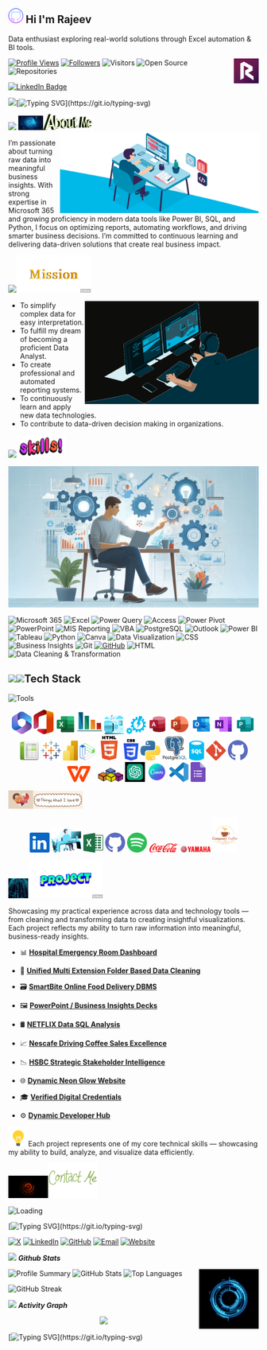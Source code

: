 <h2><img width="30" alt="GitCover" src="Gitcolor.png" />&nbsp;Hi I'm Rajeev</h2>
<!-- <h2><img src="https://media.giphy.com/media/hvRJCLFzcasrR4ia7z/giphy.gif" width="30">&nbsp;Hi I'm Rajeev</h2> -->

Data enthusiast exploring real-world solutions through Excel automation & BI tools.

<img align="right" alt="Rajeev" width="50" src="RV.svg" />

<!-- Header Section -->
<!-- <img src="https://media.giphy.com/media/du3J3cXyzhj75IOgvA/giphy.gif" width="30"> -->
<!-- <img src="https://media.giphy.com/media/26ufnwz3wDUli7GU0/giphy.gif" width="30">-->

<!-- <img width="40" alt="GitCover" src="Gitcolor.png" /> -->

[![Profile Views](https://komarev.com/ghpvc/?username=rajeevgit8055hub&color=blueviolet)](https://github.com/rajeevgit8055hub)
[![Followers](https://img.shields.io/github/followers/rajeevgit8055hub?label=Followers&style=social)](https://github.com/rajeevgit8055hub?tab=followers)
![Visitors](https://visitor-badge.laobi.icu/badge?page_id=rajeevgit8055hub.rajeevgit8055hub)
![Open Source](https://img.shields.io/badge/OS-Contributor-217346?style=for-the-badge&labelColor=00C4CC)
![Repositories](https://img.shields.io/badge/Repositories-23-F29111?style=for-the-badge&labelColor=D83B01)

<!-- LinkedIn profile badge -->
<!-- teal -->
<a href="https://in.linkedin.com/in/rajeev-tiwari123">
  <img src="https://img.shields.io/badge/LinkedIn-Rajeev%20Tiwari-008080?style=for-the-badge&logo=linkedin" alt="LinkedIn Badge"/>
</a>

<!-- purple
<a href="https://in.linkedin.com/in/rajeev-tiwari123">
  <img src="https://img.shields.io/badge/LinkedIn-Rajeev%20Tiwari-purple?style=for-the-badge&logo=linkedin" alt="LinkedIn Badge"/>
</a> -->

<!-- blue
<a href="https://in.linkedin.com/in/rajeev-tiwari123">
  <img src="https://img.shields.io/badge/LinkedIn-Rajeev%20Tiwari-blue?style=for-the-badge&logo=linkedin" alt="LinkedIn Badge"/>
</a> -->

<!-- light blue
<a href="https://in.linkedin.com/in/rajeev-tiwari123">
  <img src="https://img.shields.io/badge/LinkedIn-Rajeev%20Tiwari-4169e1?style=for-the-badge&logo=linkedin" alt="LinkedIn Badge"/>
</a> -->

<!-- charcoal black
<a href="https://in.linkedin.com/in/rajeev-tiwari123">
  <img src="https://img.shields.io/badge/LinkedIn-Rajeev%20Tiwari-2C2C2C?style=for-the-badge&logo=linkedin" alt="LinkedIn Badge"/>
</a> -->  

<!-- violet
<a href="https://in.linkedin.com/in/rajeev-tiwari123">
  <img src="https://img.shields.io/badge/LinkedIn-Rajeev%20Tiwari-673AB7?style=for-the-badge&logo=linkedin" alt="LinkedIn Badge"/>
</a> -->

<!-- [![LinkedIn](https://img.shields.io/badge/LinkedIn-Connect-blue?logo=linkedin)](https://in.linkedin.com/in/rajeev-tiwari123) -->
<!-- 🔗 [Connect with me on LinkedIn](https://in.linkedin.com/in/rajeev-tiwari123) -->

<!-- Typing Animation -->
<img src="https://media.giphy.com/media/hvRJCLFzcasrR4ia7z/giphy.gif" width="30">[![Typing SVG](https://readme-typing-svg.herokuapp.com?color=0DAD8D&lines=+Hi+everyone!;I'm+passionate+data+enthusiast.;Actively+developing+skills+in+Data+Analysis+and+Business+Intelligence.;Working+with+SQL,+Excel,+Power+BI,+and+real-world+datasets.)](https://git.io/typing-svg)
  
<!-- <img src="https://user-images.githubusercontent.com/73097560/115834477-dbab4500-a447-11eb-908a-139a6edaec5c.gif"> -->

<!-- <img align="right" alt="Boy working on computer" width="350" src="https://user-images.githubusercontent.com/74038190/212749447-bfb7e725-6987-49d9-ae85-2015e3e7cc41.gif" /> -->

<!-- 👤 About Me -->
<img src="https://media.giphy.com/media/f3iwJFOVOwuy7K6FFw/giphy.gif" width="50"> 
<img src="Biometric.gif" width="50"><img src="About me 2.gif" width="100">
<!-- <h2><img src="https://media.giphy.com/media/3oEjI6SIIHBdRxXI40/giphy.gif" width="30">👨‍💼 About Me</h2> -->
<img align="right" alt="Boy working on computer" width="400" src="Blue Boy.gif" />

I’m passionate about turning raw data into meaningful business insights.
With strong expertise in Microsoft 365 and growing proficiency in modern data tools like
Power BI, SQL, and Python, I focus on optimizing reports, automating workflows,
and driving smarter business decisions. I’m committed to continuous learning
and delivering data-driven solutions that create real business impact.

<!-- <img src="https://user-images.githubusercontent.com/73097560/115834477-dbab4500-a447-11eb-908a-139a6edaec5c.gif"> -->

<!-- 🚀 My Mission  -->
<img src="Superhero.gif" width="50"><img src="Yellow Mission.gif" width="150">
<!-- <img src="https://media.giphy.com/media/QpVUMRUJGokfqXyfa1/giphy.gif" width="50"><img src="Mission1.gif" width="150"> -->
<!-- <h2><img src="https://media.giphy.com/media/du3J3cXyzhj75IOgvA/giphy.gif" width="30">&nbsp;🎯 My Mission</h2> -->

<img align="right" alt="Boy working on computer" width="350" src="BlackG.gif" />

- To simplify complex data for easy interpretation.
- To fulfill my dream of becoming a proficient Data Analyst.
- To create professional and automated reporting systems.
- To continuously learn and apply new data technologies.
- To contribute to data-driven decision making in organizations.

<!-- <img src="https://user-images.githubusercontent.com/73097560/115834477-dbab4500-a447-11eb-908a-139a6edaec5c.gif"> -->

<!-- ## 💻 Skills & Expertise -->
<!-- <h2><img src="https://media.giphy.com/media/L8K62iTDkzGX6/giphy.gif" width="50">&nbsp;Skills & Expertise</h2> -->
<img src="https://media.giphy.com/media/L8K62iTDkzGX6/giphy.gif" width="50"><img src="Skills2.gif" width="100">
<!-- <img alt="MySkills" src="Technology1.gif" /> -->
<img alt="MySkills" src="MySkills.png" />

![Microsoft 365](https://img.shields.io/badge/Microsoft%20365-D83B01?style=for-the-badge&logo=microsoftoffice&logoColor=white)
![Excel](https://img.shields.io/badge/Excel-217346?style=for-the-badge&logo=microsoft-excel&logoColor=white)
![Power Query](https://img.shields.io/badge/Power_Query-4F85C9?style=for-the-badge&logo=microsoft-powerquery&logoColor=white)
![Access](https://img.shields.io/badge/MS%20Access-B22222?style=for-the-badge&logo=microsoft-access&logoColor=white)
![Power Pivot](https://img.shields.io/badge/Power_Pivot-0078D7?style=for-the-badge&logo=microsoft-excel&logoColor=white)
![PowerPoint](https://img.shields.io/badge/PowerPoint-D24726?style=for-the-badge&logo=microsoft-powerpoint&logoColor=white)
![MIS Reporting](https://img.shields.io/badge/MIS_Reporting-F57C00?style=for-the-badge&logo=analytics&logoColor=white)
![VBA](https://img.shields.io/badge/VBA-865A33?style=for-the-badge&logo=microsoft-office&logoColor=white)
![PostgreSQL](https://img.shields.io/badge/PostgreSQL-F29111?style=for-the-badge&logo=postgresql&logoColor=white)
![Outlook](https://img.shields.io/badge/Outlook-0072C6?style=for-the-badge&logo=microsoft-outlook&logoColor=white)
![Power BI](https://img.shields.io/badge/Power_BI-F2C811?style=for-the-badge&logo=microsoft-powerbi&logoColor=black)
![Tableau](https://img.shields.io/badge/Tableau-E97627?style=for-the-badge&logo=tableau&logoColor=white)
![Python](https://img.shields.io/badge/Python-306998?style=for-the-badge&logo=python&logoColor=white)
![Canva](https://img.shields.io/badge/Canva-00C4CC?style=for-the-badge&logo=canva&logoColor=white)
![Data Visualization](https://img.shields.io/badge/Data%20Visualization-8A2BE2?style=for-the-badge&logo=databricks&logoColor=white)
![CSS](https://img.shields.io/badge/CSS-264DE4?style=for-the-badge&logo=css3&logoColor=white)
![Business Insights](https://img.shields.io/badge/Business%20Insights-2F4F4F?style=for-the-badge&logo=bar-chart&logoColor=white)
![Git](https://img.shields.io/badge/Git-F05032?style=for-the-badge&logo=git&logoColor=white)
[![GitHub](https://img.shields.io/badge/GitHub-4B0082?style=for-the-badge&logo=github&logoColor=white)](https://github.com/rajeevgit8055hub)
![HTML](https://img.shields.io/badge/HTML-E44D26?style=for-the-badge&logo=html5&logoColor=white)
![Data Cleaning & Transformation](https://img.shields.io/badge/Data%20Cleaning%20%26%20Transformation-4682B4?style=for-the-badge&logo=powerbi&logoColor=white)
<!-- ![JavaScript](https://img.shields.io/badge/JavaScript-F7DF1E?style=for-the-badge&logo=javascript&logoColor=black)-->
<!-- ![Google Sheets](https://img.shields.io/badge/Google%20Sheets-34A853?style=for-the-badge&logo=googlesheets&logoColor=white) -->
<!--![GitHub](https://img.shields.io/badge/GitHub-181717?style=for-the-badge&logo=github&logoColor=white) -->
<!-- ![Word](https://img.shields.io/badge/Word-0078D7?style=for-the-badge&logo=microsoft-word&logoColor=white) -->
<!-- ![CHMT](https://img.shields.io/badge/CHMT-008080?style=for-the-badge&logo=read-the-docs&logoColor=white) -->
<!--![Publisher](https://img.shields.io/badge/Publisher-FFB000?style=for-the-badge&logo=microsoft-office&logoColor=white) -->
<!--![OneNote](https://img.shields.io/badge/OneNote-4B3879?style=for-the-badge&logo=microsoft-onenote&logoColor=white) -->
<!-- ![Tally Prime](https://img.shields.io/badge/Tally_Prime-FF5E00?style=for-the-badge&logo=currency-inr&logoColor=white) -->
<!-- ![IoT](https://img.shields.io/badge/IoT-FF6F61?style=for-the-badge&logo=iot&logoColor=white) -->
<!-- ![Python](https://img.shields.io/badge/Python-008080?style=for-the-badge&logo=python&logoColor=white) -->
<!-- ![MySQL](https://img.shields.io/badge/MySQL-4479A1?style=for-the-badge&logo=mysql&logoColor=white) -->
<!-- ![pandas](https://img.shields.io/badge/pandas-150458?style=for-the-badge&logo=pandas&logoColor=white) -->
<!-- ![NumPy](https://img.shields.io/badge/NumPy-013243?style=for-the-badge&logo=numpy&logoColor=white) -->
<!-- ![matplotlib](https://img.shields.io/badge/matplotlib-fc4f30?style=for-the-badge&logo=matplotlib&logoColor=white) -->
<!-- ![seaborn](https://img.shields.io/badge/seaborn-1a73e8?style=for-the-badge&logo=seaborn&logoColor=white) -->


<!-- ⚙️ Tech Stack -->
<!-- <h2><img src="https://media.giphy.com/media/xT9IgzoKnwFNmISR8I/giphy.gif" width="40">Tech Stack</h2> -->
<h2><img src="https://media.giphy.com/media/QpVUMRUJGokfqXyfa1/giphy.gif" width="50"><img src="https://media2.giphy.com/media/QssGEmpkyEOhBCb7e1/giphy.gif" width="40">Tech Stack</h2>

<img alt="Tools" src="https://media.giphy.com/media/xT9IgzoKnwFNmISR8I/giphy.gif" width="500" height="250" />

<p align="center"> 
  <img  width="40" alt="Microsoft365" src="Microsoft365.svg">
  <img  width="40" alt="Office_365" src="Office_365.svg">
  <img  width="40" alt="Excel" src="Excel.svg">
  <img  width="50" alt="MIS" src="MIS.svg">
  <img  width="40" alt="Power Query" src="Power Query.svg">
  <img  width="40" alt="Power Pivot" src="Power Pivot.svg">
  <img  width="40" alt="Access" src="Access.svg">
  <img  width="40" alt="PowerPoint" src="PowerPoint.svg">
  <img  width="40" alt="Outlook" src="Outlook.svg">
  <img  width="40" alt="OneNote" src="OneNote.svg"> 
  <img  width="40" alt="Publisher" src="Publisher.svg"> 
  <img  width="40" alt="Google Sheets" src="Google Sheets.svg">
  <img  width="40" alt="Tableau" src="Tableau.svg">
  <img  width="30" alt="Power BI" src="Power BI.svg">
  <img  width="30" alt="Data VIsualization" src="Data.svg">
  <img  width="50" alt="HTML5" src="HTML5.svg">
  <img  width="30" alt="CSS" src="CSS.svg">
  <img  width="40" alt="Python" src="Python.svg">
  <img  width="50" alt="PostgreSQL" src="PostgreSQL.svg">
  <img  width="30" alt="SQL" src="SQL.svg">
  <img  width="40" alt="Git" src="Git.svg">
  <img  width="40" alt="Github" src="GitViolet.svg">
  <img  width="70" alt="WPS Office" src="WPS Office.svg">
  <img  width="50" alt="VBA" src="VBA.png">
  <img  width="40" alt="OpenAI" src="OpenAI.svg">
  <img  width="40" alt="Canva" src="Canva.svg">
  <img  width="40" alt="Gmail" src="VS code.svg">
  <img  width="30" alt="Forms" src="Googe Forms.svg">
  <!-- <img  width="40" alt="Gitbash" src="GitBash.svg"> -->
  <!-- <img src="https://cdn.jsdelivr.net/gh/devicons/devicon/icons/python/python-original.svg" alt="Python" width="50" height="50"/> -->
  <!-- <img src="https://cdn.jsdelivr.net/gh/devicons/devicon/icons/postgresql/postgresql-original.svg" alt="PostgreSQL" width="40" height="40"/> --> 
  <!-- <img src="https://upload.wikimedia.org/wikipedia/commons/c/cf/New_Power_BI_Logo.svg" alt="Power BI" width="40" height="40"/> -->
  <!-- <img src="https://upload.wikimedia.org/wikipedia/commons/7/73/Microsoft_Excel_2013-2019_logo.svg" alt="Microsoft Excel" width="40" height="40"/> -->
  <!-- <img src="https://cdn.worldvectorlogo.com/logos/tableau-software.svg" alt="Tableau" width="40" height="40"/> -->
  <!-- <img src="https://github.githubassets.com/images/modules/logos_page/GitHub-Mark.png" alt="GitHub" width="40" height="40"/> -->
  <!-- <img src="https://upload.wikimedia.org/wikipedia/commons/4/44/Microsoft_logo.svg" alt="Microsoft 365" width="40" height="40"/> -->
  <!-- <img src="https://upload.wikimedia.org/wikipedia/commons/3/3f/Git_icon.svg" alt="Git" width="40" height="40"/> -->
  <!-- <img src="https://cdn.jsdelivr.net/gh/devicons/devicon/icons/github/github-original.svg" alt="GitHub" width="40" height="40"/> -->
  <!-- <img src="https://cdn.jsdelivr.net/gh/devicons/devicon/icons/numpy/numpy-original.svg" alt="NumPy" width="30" height="30"/> -->
  <!-- <img src="https://cdn.jsdelivr.net/gh/devicons/devicon/icons/pandas/pandas-original.svg" alt="Pandas" width="40" height="40"/> -->
  <!-- <img src="https://upload.wikimedia.org/wikipedia/commons/8/84/Matplotlib_icon.svg" alt="Matplotlib" width="30" height="30"/> -->
  <!-- <img src="https://upload.wikimedia.org/wikipedia/en/d/dd/MySQL_logo.svg" alt="MySQL" width="70" height="45"/> -->
  <!-- <img src="https://upload.wikimedia.org/wikipedia/commons/3/38/Jupyter_logo.svg" alt="Jupyter" width="70" height="40"/> -->
  <!-- <img src="https://seaborn.pydata.org/_static/logo-wide-lightbg.svg" alt="Seaborn" width="120" height="120"/> -->
  <!--  <img src="https://raw.githubusercontent.com/teamedwardforever/Readme-Generator/71f25dd8b98329b168142a6b782a107b75eab178/svg/Skills/ML/logo-mark-lightbg.svg"      alt="SeaBorn"  width="40" height="40"/> --> 
</p>

<!-- <img src="https://user-images.githubusercontent.com/73097560/115834477-dbab4500-a447-11eb-908a-139a6edaec5c.gif"> -->

<!-- ## 💫 Things I Love -->
<!-- <img src="https://media.giphy.com/media/ObNTw8Uzwy6KQ/giphy.gif" width="50">&nbsp;***Things I Love*** -->
<img src="Things Love.gif" width="50" alt="Things i love"/><img src="Things Love1.webp" width="100" alt="Things i love"/> 

<p align="center">
  <img  width="40" alt="LinkedIn" src="LinkedIn.svg">
  <img  width="60" alt="Computer" src="CHMT.svg">
  <img  width="40" alt="Excel" src="Excelold.svg">
  <img  width="40" alt="Github" src="GitViolet.svg">
  <img  width="40" alt="Spotify" src="Spotify.svg"> 
  <img  width="60" alt="Coca Cola" src="Coca Cola.svg">
  <img  width="60" alt="Yamaha" src="Yamaha.svg">
  <img  width="50" alt="Coffee" src="Coffee cup.svg">
  <!-- <img  width="60" alt="KitKat" src="KitKat.svg"> -->
  <!-- <img  width="60" alt="Pikachu" src="Pikachu.svg"> -->
  <!-- <img  width="60" alt="SpotifyText" src="SpotifyText.svg"> -->
  <!-- <img  width="60" alt="Pokemon" src="Pokemon.svg"> -->
  <!-- <img  width="60" alt="RG" src="RG.svg"> -->
  <!-- <img  width="40" alt="Power Query" src="Power Query.svg"> -->
</p>

<!-- <img src="https://user-images.githubusercontent.com/73097560/115834477-dbab4500-a447-11eb-908a-139a6edaec5c.gif"> -->

<!-- ## 📂 Featured Projects -->
<img src="Neon Columns.gif" width="40"><img src="Projects.gif" width="150">

Showcasing my practical experience across data and technology tools — from cleaning and transforming data to creating insightful visualizations.
Each project reflects my ability to turn raw information into meaningful, business-ready insights.

- 📊 [**Hospital Emergency Room Dashboard**](https://github.com/rajeevgit8055hub/Hospital-Emergency-Room-Dashboard)

- 🧩 [**Unified Multi Extension Folder Based Data Cleaning**](https://github.com/rajeevgit8055hub/Unified-Multi-Extension-Folder-Based-Data-Cleaning)

- 🗃️ [**SmartBite Online Food Delivery DBMS**](https://github.com/rajeevgit8055hub/SmartBite-Online-Food-Delivery-DBMS)

- 🖼️ [**PowerPoint / Business Insights Decks**](https://github.com/rajeevgit8055hub/Business-Insights-Decks)  

- 🛢 [**NETFLIX Data SQL Analysis**](https://github.com/rajeevgit8055hub/NETFLIX-Data-SQL-Analysis)
 
- 📈 [**Nescafe Driving Coffee Sales Excellence**](https://github.com/rajeevgit8055hub/Nescafe-Driving-Coffee-Sales-Excellence)  

- 📉 [**HSBC Strategic Stakeholder Intelligence**](https://github.com/rajeevgit8055hub/HSBC-Strategic-Stakeholder-Intelligence)

- 🌐 [**Dynamic Neon Glow Website**](https://github.com/rajeevgit8055hub/rajeevtiwari.github.io)

- 🎓 [**Verified Digital Credentials**](https://github.com/rajeevgit8055hub/Verified-Digital-Credentials)

- ⚙️ [**Dynamic Developer Hub**](https://github.com/rajeevgit8055hub)

<!-- ## 💡 ##Tip: -->
<img src="Bulb.gif" width="40">Each project represents one of my core technical skills — showcasing my ability to build, analyze, and visualize data efficiently.

<!-- <img src="https://user-images.githubusercontent.com/73097560/115834477-dbab4500-a447-11eb-908a-139a6edaec5c.gif"> -->

<!-- ## 📬 Connect with Me -->
<img alt="Orange Meter" width="80" src="Orange Loading.gif" /><img src="Contact+me.gif" width="100" alt="Connect With Me"/>
<!-- <img src="https://media.giphy.com/media/l3vR9Oqg3w1rKQJwE/giphy.gif" width="60"><img src="Contact+me.gif" width="100" alt="Connect With Me"/> -->
<!-- <img alt="GitCover" src="Technoglobe.jpg" /> -->
<img alt="Loading" height="250" width="500" src="Under Loading.gif" />

[![Typing SVG](https://readme-typing-svg.herokuapp.com?color=0DAD8D&lines=Let’s+connect+and+collaborate+on+meaningful+projects!;Reach+me+via+X,+LinkedIn,+GitHub,+Email+or+my+Website+🌐;Click+the+buttons+below+to+connect+with+me+directly!)](https://git.io/typing-svg)

[![X](https://img.shields.io/badge/X-FFFFFF?style=for-the-badge&logo=twitter&logoColor=white)](https://x.com/rajeevtiwariRT)
[![LinkedIn](https://img.shields.io/badge/LinkedIn-0072C6?style=for-the-badge&logo=linkedin&logoColor=white)](https://www.linkedin.com/in/rajeev-tiwari123)
[![GitHub](https://img.shields.io/badge/GitHub-4B0082?style=for-the-badge&logo=github&logoColor=white)](https://github.com/rajeevgit8055hub)
[![Email](https://img.shields.io/badge/Email-B22222?style=for-the-badge&logo=gmail&logoColor=white)](mailto:rajeevtiwari8055@gmail.com)
[![Website](https://img.shields.io/badge/Website-008080?style=for-the-badge&logo=google-chrome&logoColor=white)](https://rajeevgit8055hub.github.io/rajeevtiwari.github.io/)
<!-- <a href="https://www.linkedin.com/in/rajeev-tiwari123"><img src="https://cdn-icons-png.flaticon.com/512/174/174857.png" alt="LinkedIn" width="30" height="30"/></a>
<a href="rajeevtiwari8055@gmail.com"><img src="https://cdn-icons-png.flaticon.com/512/732/732200.png" alt="Email" width="30" height="30"/>
</a> -->

<!-- <img src="https://user-images.githubusercontent.com/73097560/115834477-dbab4500-a447-11eb-908a-139a6edaec5c.gif"> -->

<!-- ## 📊 GitHub Stats -->
<img src="https://media.giphy.com/media/iY8CRBdQXODJSCERIr/giphy.gif" width="35">&nbsp;***Github Stats***
<!-- <img src="https://user-images.githubusercontent.com/73097560/115834477-dbab4500-a447-11eb-908a-139a6edaec5c.gif"> -->

<!-- Profile Summary Card -->
![Profile Summary](https://github-profile-summary-cards.vercel.app/api/cards/profile-details?username=rajeevgit8055hub&theme=midnight_purple)
![GitHub Stats](https://github-readme-stats.vercel.app/api?username=rajeevgit8055hub&show_icons=true&theme=midnight-purple)
![Top Languages](https://github-readme-stats.vercel.app/api/top-langs/?username=rajeevgit8055hub&layout=compact&theme=midnight-purple)
<img align="right" alt="GitHub Lens" width="120" src="Lens1.gif" />

<!--## 📊 GitHub Streak -->
<!-- ![GitHub Streak](https://github-readme-streak-stats.herokuapp.com/?user=rajeevgit8055hub&theme=dark) -->

<!-- ![GitHub Streak](https://github-readme-streak-stats.herokuapp.com/?user=rajeevgit8055hub&theme=dark&background=000000&ring=BA68C8&fire=BA68C8&currStreakLabel=FFFFFF&sideNums=FFFFFF&sideLabels=FFFFFF&dates=AAAAAA) -->

![GitHub Streak](https://github-readme-streak-stats.herokuapp.com/?user=rajeevgit8055hub&theme=dark&background=000000&currStreakLabel=FFFFFF&sideNums=FFFFFF&sideLabels=FFFFFF&dates=AAAAAA)

<!-- ![GitHub Streak](https://github-readme-streak-stats-username.vercel.app/rajeevgit8055hub?theme=dark)
![GitHub Streak](https://github-readme-streak-stats-username.vercel.app/rajeevgit8055hub?theme=dark&hide_border=true)
![GitHub Streak](https://github-readme-streak-stats.herokuapp.com/?user=rajeevgit8055hub&theme=dark) 
 [https://github-readme-streak-stats.herokuapp.com/?user=rajeevgit8055hub&theme=dark](https://github-readme-streak-stats-username.vercel.app/<YOUR_GITHUB_USERNAME>?theme=dark) -->

<!--## 📊 Activity Graph -->
<img src="https://media4.giphy.com/media/v1.Y2lkPTc5MGI3NjExOGgwbWpid3JycW56ZzVlcGc2aWExMzN3M25qY25pNzRoYjNqNWNobSZlcD12MV9pbnRlcm5hbF9naWZfYnlfaWQmY3Q9cw/d56Di5yqBRq9KnSZX6/giphy.webp" width="35">&nbsp;***Activity Graph*** 

<div align="center">
  <img src="https://github-readme-activity-graph.vercel.app/graph?username=rajeevgit8055hub&theme=nightowl&bg_color=000000&hide_border=true"/>
</div>
<!-- <div align="center">
  <img src="https://github-readme-activity-graph.vercel.app/graph?username=rajeevgit8055hub&theme=nightowl"/>
</div> -->

<!-- <img src="https://user-images.githubusercontent.com/73097560/115834477-dbab4500-a447-11eb-908a-139a6edaec5c.gif"> -->

<!-- Typing Animation / 🤝 Thanks for Visiting! -->
[![Typing SVG](https://readme-typing-svg.herokuapp.com?color=8A2BE2&lines=🤝Thank+you+for+visiting+my+GitHub+profile!;Let’s+connect+and+grow+together+in+the+data+world+🚀;Feel+free+to+check+out+my+repositories+and+ongoing+projects.)](https://git.io/typing-svg)

<!-- Dynamic Repositories Badge (Enable Later) -->
<!-- ![Repositories](https://img.shields.io/github/repo-count/rajeevgit8055hub?color=blue&style=for-the-badge) -->
<!--my_image ![GitHub Contributions](https://github.com/rajeevgit8055hub.png?tab=overview&theme=midnight-purple) -->

<!-- <img width="300" alt="GitCover" src="Gitcolor.png" /> -->
<!-- <img alt="MySkills" src="Loop.gif" /> -->
<!-- <img src="https://user-images.githubusercontent.com/73097560/115834477-dbab4500-a447-11eb-908a-139a6edaec5c.gif"> -->                 
